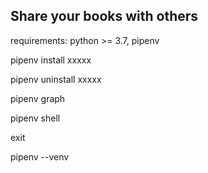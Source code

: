 ## Share your books with others

requirements: python >= 3.7, pipenv

pipenv install xxxxx

pipenv uninstall xxxxx

pipenv graph

pipenv shell

exit

pipenv --venv
